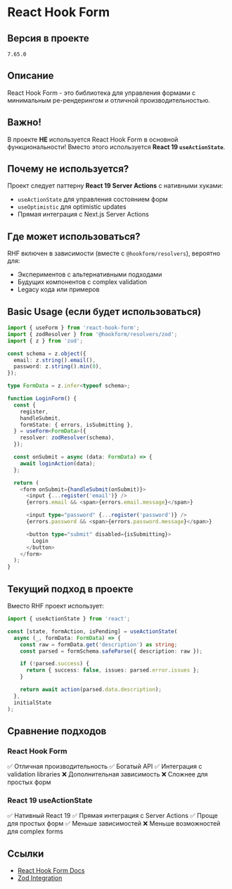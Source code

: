 # React Hook Form

## Версия в проекте
`7.65.0`

## Описание
React Hook Form - это библиотека для управления формами с минимальным ре-рендерингом и отличной производительностью.

## Важно!
В проекте **НЕ** используется React Hook Form в основной функциональности! Вместо этого используется **React 19 `useActionState`**.

## Почему не используется?

Проект следует паттерну **React 19 Server Actions** с нативными хуками:
- `useActionState` для управления состоянием форм
- `useOptimistic` для optimistic updates
- Прямая интеграция с Next.js Server Actions

## Где может использоваться?

RHF включен в зависимости (вместе с `@hookform/resolvers`), вероятно для:
- Экспериментов с альтернативными подходами
- Будущих компонентов с complex validation
- Legacy кода или примеров

## Basic Usage (если будет использоваться)

```typescript
import { useForm } from 'react-hook-form';
import { zodResolver } from '@hookform/resolvers/zod';
import { z } from 'zod';

const schema = z.object({
  email: z.string().email(),
  password: z.string().min(8),
});

type FormData = z.infer<typeof schema>;

function LoginForm() {
  const {
    register,
    handleSubmit,
    formState: { errors, isSubmitting },
  } = useForm<FormData>({
    resolver: zodResolver(schema),
  });

  const onSubmit = async (data: FormData) => {
    await loginAction(data);
  };

  return (
    <form onSubmit={handleSubmit(onSubmit)}>
      <input {...register('email')} />
      {errors.email && <span>{errors.email.message}</span>}

      <input type="password" {...register('password')} />
      {errors.password && <span>{errors.password.message}</span>}

      <button type="submit" disabled={isSubmitting}>
        Login
      </button>
    </form>
  );
}
```

## Текущий подход в проекте

Вместо RHF проект использует:

```typescript
import { useActionState } from 'react';

const [state, formAction, isPending] = useActionState(
  async (_, formData: FormData) => {
    const raw = formData.get('description') as string;
    const parsed = formSchema.safeParse({ description: raw });

    if (!parsed.success) {
      return { success: false, issues: parsed.error.issues };
    }

    return await action(parsed.data.description);
  },
  initialState
);
```

## Сравнение подходов

### React Hook Form
✅ Отличная производительность
✅ Богатый API
✅ Интеграция с validation libraries
❌ Дополнительная зависимость
❌ Сложнее для простых форм

### React 19 useActionState
✅ Нативный React 19
✅ Прямая интеграция с Server Actions
✅ Проще для простых форм
✅ Меньше зависимостей
❌ Меньше возможностей для complex forms

## Ссылки

- [React Hook Form Docs](https://react-hook-form.com/)
- [Zod Integration](https://react-hook-form.com/get-started#SchemaValidation)
